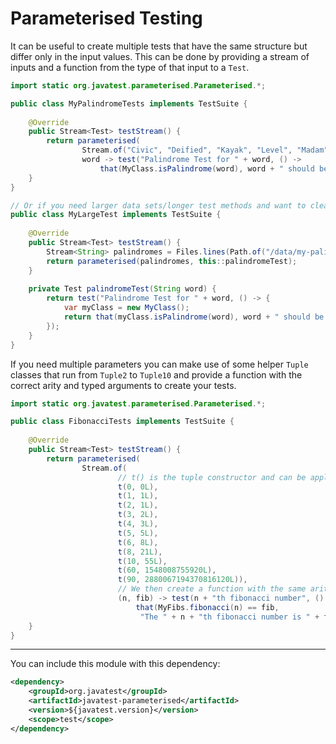# Parameterised Testing

It can be useful to create multiple tests that have the same structure but differ only in the input values. This can be 
done by providing a stream of inputs and a function from the type of that input to a `Test`.

```java
import static org.javatest.parameterised.Parameterised.*;

public class MyPalindromeTests implements TestSuite {
    
    @Override
    public Stream<Test> testStream() {
        return parameterised(
                Stream.of("Civic", "Deified", "Kayak", "Level", "Madam"),
                word -> test("Palindrome Test for " + word, () ->
                    that(MyClass.isPalindrome(word), word + " should be a palindrome")));
    }
}

// Or if you need larger data sets/longer test methods and want to clean up the code:
public class MyLargeTest implements TestSuite {
    
    @Override
    public Stream<Test> testStream() {
        Stream<String> palindromes = Files.lines(Path.of("/data/my-palindromes.txt"));
        return parameterised(palindromes, this::palindromeTest);
    }
    
    private Test palindromeTest(String word) {
        return test("Palindrome Test for " + word, () -> {
            var myClass = new MyClass();
            return that(myClass.isPalindrome(word), word + " should be a palindrome"); 
        }); 
    }
}
```

If you need multiple parameters you can make use of some helper `Tuple` classes that run from `Tuple2` to `Tuple10`
and provide a function with the correct arity and typed arguments to create your tests.

```java
import static org.javatest.parameterised.Parameterised.*;

public class FibonacciTests implements TestSuite {
    
    @Override
    public Stream<Test> testStream() {
        return parameterised(
                Stream.of(
                        // t() is the tuple constructor and can be applied to up to 10 arguments
                        t(0, 0L),
                        t(1, 1L),
                        t(2, 1L),
                        t(3, 2L),
                        t(4, 3L),
                        t(5, 5L),
                        t(6, 8L),
                        t(8, 21L),
                        t(10, 55L),
                        t(60, 1548008755920L),
                        t(90, 2880067194370816120L)),
                        // We then create a function with the same arity and types as our tuples
                        (n, fib) -> test(n + "th fibonacci number", () ->
                            that(MyFibs.fibonacci(n) == fib,
                             "The " + n + "th fibonacci number is " + fib)));
    }
}
```

_______

You can include this module with this dependency: 

```xml
<dependency>
    <groupId>org.javatest</groupId>
    <artifactId>javatest-parameterised</artifactId>
    <version>${javatest.version}</version>
    <scope>test</scope>
</dependency>
```
